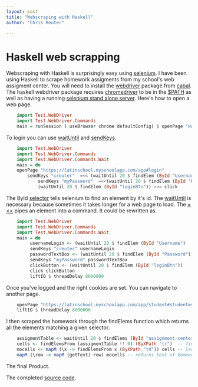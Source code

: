 ```yaml
---
layout: post
title: "Webscraping with Haskell"
author: "Chris Reuter"

---
```


# Haskell web scrapping

Webscraping with Haskell is surprisingly easy using [selenium](https://hackage.haskell.org/package/webdriver). I have been using Haskell to scrape homework assigments from my school's web assigment center. You will need to install the [webdriver](https://hackage.haskell.org/package/webdriver) package from [cabal](https://www.haskell.org/cabal/). The haskell webdriver package requires  [chromedriver](https://sites.google.com/a/chromium.org/chromedriver/)   to be in the [$PATH](https://askubuntu.com/questions/322772/how-do-i-add-an-executable-to-my-search-path) as well as having a running [selenium stand alone server](http://docs.seleniumhq.org/download/). Here's how to open a web page.
```haskell
    import Test.WebDriver
    import Test.WebDriver.Commands
    main = runSession ( useBrowser chrome defaultConfig) $ openPage "www.google.com"
```

To login you can use [waitUntil](https://hackage.haskell.org/package/webdriver-0.8.5/docs/Test-WebDriver-Commands-Wait.html) and [sendKeys](https://hackage.haskell.org/package/webdriver-0.8.5/docs/Test-WebDriver-Commands.html).
```haskell
    import Test.WebDriver
    import Test.WebDriver.Commands
    import Test.WebDriver.Commands.Wait
    main = do
   	openPage "https://latinschool.myschoolapp.com/app#login"
       	sendKeys "creuter"  =<< (waitUntil 20 $ findElem (ById "Username"))
            sendKeys "myPassword"  =<<(waitUntil 20 $ findElem (ById "Password"))
            (waitUntil 20 $ findElem (ById "loginBtn")) >>= click
```

The ById [selector](https://hackage.haskell.org/package/webdriver-0.8.5/docs/Test-WebDriver-Commands.html#t:Selector) tells selenium to find an element by it's id. The [waitUntil](https://hackage.haskell.org/package/webdriver-0.8.5/docs/Test-WebDriver-Commands-Wait.html) is necessary because sometimes it takes longer for a web page to load. The [=<<](https://haskell-lang.org/tutorial/operators) pipes an element into a command. It could be rewritten as.
```haskell
    import Test.WebDriver
    import Test.WebDriver.Commands
    import Test.WebDriver.Commands.Wait
    main = do
    	 usernameLogin <- (waitUntil 20 $ findElem (ById "Username")
    	 sendKeys "creuter" usernameLogin
    	 passwordTextBox <- (waitUntil 20 $ findElem (ById "Password"))
    	 sendKeys "myPassword" passwordTextBox
    	 clickButton <- (waitUntil 20 $ findElem (ById "loginBtn"))
    	 click clickButton
    	 liftIO $ threadDelay 8000000
```

Once you've logged and the right cookies are set. You can navigate to another page.
```haskell    
    openPage "https://latinschool.myschoolapp.com/app/student#studentmyday/assignment-center"
    liftIO $ threadDelay 8000000
```

I then scraped the homework through  the findElems function which returns all the elements matching a given selector.
```haskell
    assigmentTable <- waitUntil 20 $ findElems (ById "assignment-center-assignment-items")  -- locate assigment table
    cells <- findElemsFrom (assigmentTable !! 0) (ByXPath "tr")  -- find all table data rows
    mocells <- mapM (\x -> findElemsFrom x (ByXPath "td")) cells -- locate all data columns withing rows
    mapM (\row -> mapM (getText) row) mocells -- returns text of homework table
```
The final Product. 

<script src="https://asciinema.org/a/6vkZdPqqrpJxooWZgiXhraPqq.js" id="asciicast-6vkZdPqqrpJxooWZgiXhraPqq" async></script>

The completed [source code](https://github.com/Chrisr850/scraping).